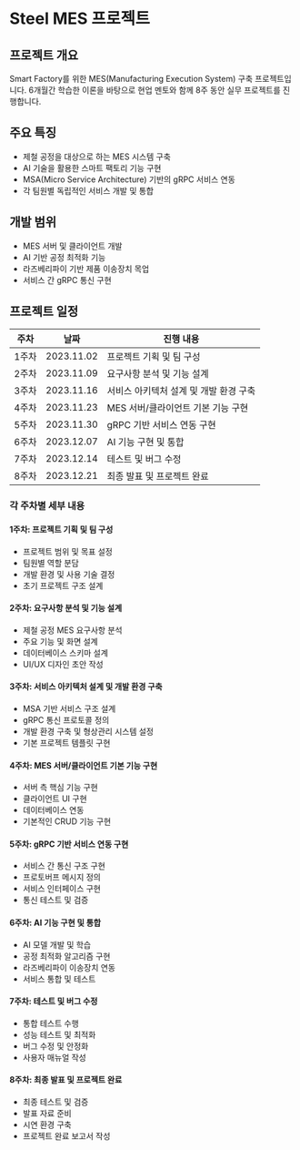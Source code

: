 # Steel MES 프로젝트

## 프로젝트 개요
Smart Factory를 위한 MES(Manufacturing Execution System) 구축 프로젝트입니다. 6개월간 학습한 이론을 바탕으로 현업 멘토와 함께 8주 동안 실무 프로젝트를 진행합니다.

## 주요 특징
- 제철 공정을 대상으로 하는 MES 시스템 구축
- AI 기술을 활용한 스마트 팩토리 기능 구현
- MSA(Micro Service Architecture) 기반의 gRPC 서비스 연동
- 각 팀원별 독립적인 서비스 개발 및 통합

## 개발 범위
- MES 서버 및 클라이언트 개발
- AI 기반 공정 최적화 기능
- 라즈베리파이 기반 제품 이송장치 목업
- 서비스 간 gRPC 통신 구현


## 프로젝트 일정

| 주차 | 날짜 | 진행 내용 |
|------|------|-----------|
| 1주차 | 2023.11.02 | 프로젝트 기획 및 팀 구성 |
| 2주차 | 2023.11.09 | 요구사항 분석 및 기능 설계 |
| 3주차 | 2023.11.16 | 서비스 아키텍처 설계 및 개발 환경 구축 |
| 4주차 | 2023.11.23 | MES 서버/클라이언트 기본 기능 구현 |
| 5주차 | 2023.11.30 | gRPC 기반 서비스 연동 구현 |
| 6주차 | 2023.12.07 | AI 기능 구현 및 통합 |
| 7주차 | 2023.12.14 | 테스트 및 버그 수정 |
| 8주차 | 2023.12.21 | 최종 발표 및 프로젝트 완료 |

### 각 주차별 세부 내용
#### 1주차: 프로젝트 기획 및 팀 구성
- 프로젝트 범위 및 목표 설정
- 팀원별 역할 분담
- 개발 환경 및 사용 기술 결정
- 초기 프로젝트 구조 설계

#### 2주차: 요구사항 분석 및 기능 설계
- 제철 공정 MES 요구사항 분석
- 주요 기능 및 화면 설계
- 데이터베이스 스키마 설계
- UI/UX 디자인 초안 작성

#### 3주차: 서비스 아키텍처 설계 및 개발 환경 구축
- MSA 기반 서비스 구조 설계
- gRPC 통신 프로토콜 정의
- 개발 환경 구축 및 형상관리 시스템 설정
- 기본 프로젝트 템플릿 구현

#### 4주차: MES 서버/클라이언트 기본 기능 구현
- 서버 측 핵심 기능 구현
- 클라이언트 UI 구현
- 데이터베이스 연동
- 기본적인 CRUD 기능 구현

#### 5주차: gRPC 기반 서비스 연동 구현
- 서비스 간 통신 구조 구현
- 프로토버프 메시지 정의
- 서비스 인터페이스 구현
- 통신 테스트 및 검증

#### 6주차: AI 기능 구현 및 통합
- AI 모델 개발 및 학습
- 공정 최적화 알고리즘 구현
- 라즈베리파이 이송장치 연동
- 서비스 통합 및 테스트

#### 7주차: 테스트 및 버그 수정
- 통합 테스트 수행
- 성능 테스트 및 최적화
- 버그 수정 및 안정화
- 사용자 매뉴얼 작성

#### 8주차: 최종 발표 및 프로젝트 완료
- 최종 테스트 및 검증
- 발표 자료 준비
- 시연 환경 구축
- 프로젝트 완료 보고서 작성
